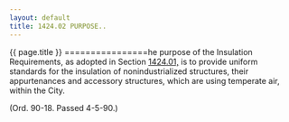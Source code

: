 ```yaml
---
layout: default 
title: 1424.02 PURPOSE..
---
```


{{ page.title }}
================he purpose of the Insulation Requirements, as adopted in Section
[1424.01,](56ddc479.html) is to provide uniform standards for the
insulation of nonindustrialized structures, their appurtenances and
accessory structures, which are using temperate air, within the City.

(Ord. 90-18. Passed 4-5-90.)
